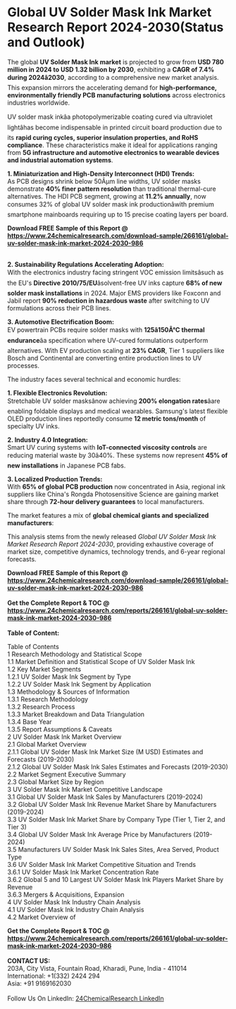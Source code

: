 <h1>Global UV Solder Mask Ink Market Research Report 2024-2030(Status and Outlook)</h1><p>The global <strong>UV Solder Mask Ink market</strong> is projected to grow from <strong>USD 780 million in 2024 to USD 1.32 billion by 2030</strong>, exhibiting a <strong>CAGR of 7.4% during 2024â2030</strong>, according to a comprehensive new market analysis. This expansion mirrors the accelerating demand for <strong>high-performance, environmentally friendly PCB manufacturing solutions</strong> across electronics industries worldwide.</p><p>UV solder mask inkâa photopolymerizable coating cured via ultraviolet lightâhas become indispensable in printed circuit board production due to its <strong>rapid curing cycles, superior insulation properties, and RoHS compliance</strong>. These characteristics make it ideal for applications ranging from <strong>5G infrastructure and automotive electronics to wearable devices and industrial automation systems</strong>.</p><p><strong>1. Miniaturization and High-Density Interconnect (HDI) Trends:</strong><br>
As PCB designs shrink below 50Âµm line widths, UV solder masks demonstrate <strong>40% finer pattern resolution</strong> than traditional thermal-cure alternatives. The HDI PCB segment, growing at <strong>11.2% annually</strong>, now consumes 32% of global UV solder mask ink productionâwith premium smartphone mainboards requiring up to 15 precise coating layers per board.</p><div><b>Download FREE Sample of this Report @ 
            <a href="https://www.24chemicalresearch.com/download-sample/266161/global-uv-solder-mask-ink-market-2024-2030-986">
            https://www.24chemicalresearch.com/download-sample/266161/global-uv-solder-mask-ink-market-2024-2030-986</a></b></div><br><p><strong>2. Sustainability Regulations Accelerating Adoption:</strong><br>
With the electronics industry facing stringent VOC emission limitsâsuch as the EU's <strong>Directive 2010/75/EU</strong>âsolvent-free UV inks capture <strong>68% of new solder mask installations</strong> in 2024. Major EMS providers like Foxconn and Jabil report <strong>90% reduction in hazardous waste</strong> after switching to UV formulations across their PCB lines.</p><p><strong>3. Automotive Electrification Boom:</strong><br>
EV powertrain PCBs require solder masks with <strong>125â150Â°C thermal endurance</strong>âa specification where UV-cured formulations outperform alternatives. With EV production scaling at <strong>23% CAGR</strong>, Tier 1 suppliers like Bosch and Continental are converting entire production lines to UV processes.</p><p>The industry faces several technical and economic hurdles:</p><p><strong>1. Flexible Electronics Revolution:</strong><br>
Stretchable UV solder masksânow achieving <strong>200% elongation rates</strong>âare enabling foldable displays and medical wearables. Samsung's latest flexible OLED production lines reportedly consume <strong>12 metric tons/month</strong> of specialty UV inks.</p><p><strong>2. Industry 4.0 Integration:</strong><br>
Smart UV curing systems with <strong>IoT-connected viscosity controls</strong> are reducing material waste by 30â40%. These systems now represent <strong>45% of new installations</strong> in Japanese PCB fabs.</p><p><strong>3. Localized Production Trends:</strong><br>
With <strong>65% of global PCB production</strong> now concentrated in Asia, regional ink suppliers like China's Rongda Photosensitive Science are gaining market share through <strong>72-hour delivery guarantees</strong> to local manufacturers.</p><p>The market features a mix of <strong>global chemical giants and specialized manufacturers</strong>:</p><p>This analysis stems from the newly released <em>Global UV Solder Mask Ink Market Research Report 2024-2030</em>, providing exhaustive coverage of market size, competitive dynamics, technology trends, and 6-year regional forecasts.</p><div><b>Download FREE Sample of this Report @ 
            <a href="https://www.24chemicalresearch.com/download-sample/266161/global-uv-solder-mask-ink-market-2024-2030-986">
            https://www.24chemicalresearch.com/download-sample/266161/global-uv-solder-mask-ink-market-2024-2030-986</a></b></div><br><div><b>Get the Complete Report & TOC @ 
            <a href="https://www.24chemicalresearch.com/reports/266161/global-uv-solder-mask-ink-market-2024-2030-986">
            https://www.24chemicalresearch.com/reports/266161/global-uv-solder-mask-ink-market-2024-2030-986</a></b></div><br>
            <b>Table of Content:</b><p>Table of Contents<br />
1 Research Methodology and Statistical Scope<br />
1.1 Market Definition and Statistical Scope of UV Solder Mask Ink<br />
1.2 Key Market Segments<br />
1.2.1 UV Solder Mask Ink Segment by Type<br />
1.2.2 UV Solder Mask Ink Segment by Application<br />
1.3 Methodology & Sources of Information<br />
1.3.1 Research Methodology<br />
1.3.2 Research Process<br />
1.3.3 Market Breakdown and Data Triangulation<br />
1.3.4 Base Year<br />
1.3.5 Report Assumptions & Caveats<br />
2 UV Solder Mask Ink Market Overview<br />
2.1 Global Market Overview<br />
2.1.1 Global UV Solder Mask Ink Market Size (M USD) Estimates and Forecasts (2019-2030)<br />
2.1.2 Global UV Solder Mask Ink Sales Estimates and Forecasts (2019-2030)<br />
2.2 Market Segment Executive Summary<br />
2.3 Global Market Size by Region<br />
3 UV Solder Mask Ink Market Competitive Landscape<br />
3.1 Global UV Solder Mask Ink Sales by Manufacturers (2019-2024)<br />
3.2 Global UV Solder Mask Ink Revenue Market Share by Manufacturers (2019-2024)<br />
3.3 UV Solder Mask Ink Market Share by Company Type (Tier 1, Tier 2, and Tier 3)<br />
3.4 Global UV Solder Mask Ink Average Price by Manufacturers (2019-2024)<br />
3.5 Manufacturers UV Solder Mask Ink Sales Sites, Area Served, Product Type<br />
3.6 UV Solder Mask Ink Market Competitive Situation and Trends<br />
3.6.1 UV Solder Mask Ink Market Concentration Rate<br />
3.6.2 Global 5 and 10 Largest UV Solder Mask Ink Players Market Share by Revenue<br />
3.6.3 Mergers & Acquisitions, Expansion<br />
4 UV Solder Mask Ink Industry Chain Analysis<br />
4.1 UV Solder Mask Ink Industry Chain Analysis<br />
4.2 Market Overview of</p><div><b>Get the Complete Report & TOC @ 
            <a href="https://www.24chemicalresearch.com/reports/266161/global-uv-solder-mask-ink-market-2024-2030-986">
            https://www.24chemicalresearch.com/reports/266161/global-uv-solder-mask-ink-market-2024-2030-986</a></b></div><br><b>CONTACT US:</b><br>
            203A, City Vista, Fountain Road, Kharadi, Pune, India - 411014<br>
            International: +1(332) 2424 294<br>
            Asia: +91 9169162030 <br><br>
            Follow Us On LinkedIn: <a href="https://www.linkedin.com/company/24chemicalresearch/">24ChemicalResearch LinkedIn</a>